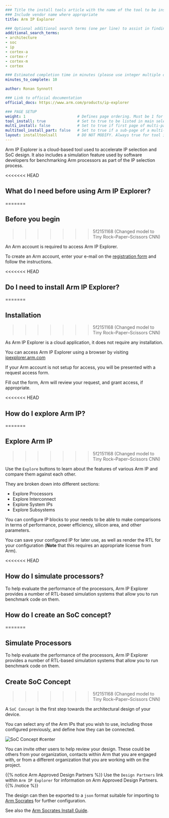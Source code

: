 ```yaml
---
### Title the install tools article with the name of the tool to be installed
### Include vendor name where appropriate
title: Arm IP Explorer

### Optional additional search terms (one per line) to assist in finding the article
additional_search_terms:
- architecture
- soc
- ip
- cortex-a
- cortex-r
- cortex-m
- cortex

### Estimated completion time in minutes (please use integer multiple of 5)
minutes_to_complete: 10

author: Ronan Synnott

### Link to official documentation
official_docs: https://www.arm.com/products/ip-explorer

### PAGE SETUP
weight: 1                       # Defines page ordering. Must be 1 for first (or only) page.
tool_install: true              # Set to true to be listed in main selection page, else false
multi_install: false            # Set to true if first page of multi-page article, else false
multitool_install_part: false   # Set to true if a sub-page of a multi-page article, else false
layout: installtoolsall         # DO NOT MODIFY. Always true for tool install articles
---
```


Arm IP Explorer is a cloud-based tool used to accelerate IP selection and SoC design. 
It also includes a simulation feature used by software developers for benchmarking Arm processors as part of the IP selection process.

<<<<<<< HEAD
## What do I need before using Arm IP Explorer?
=======
## Before you begin
>>>>>>> 5f2151168 (Changed model to Tiny Rock–Paper–Scissors CNN)

An Arm account is required to access Arm IP Explorer.

To create an Arm account, enter your e-mail on the [registration form](https://www.arm.com/register) and follow the instructions.

<<<<<<< HEAD
## Do I need to install Arm IP Explorer?
=======
## Installation
>>>>>>> 5f2151168 (Changed model to Tiny Rock–Paper–Scissors CNN)

As Arm IP Explorer is a cloud application, it does not require any installation.

You can access Arm IP Explorer using a browser by visiting [ipexplorer.arm.com](https://ipexplorer.arm.com/)

If your Arm account is not setup for access, you will be presented with a request access form.

Fill out the form, Arm will review your request, and grant access, if appropriate.

<<<<<<< HEAD
## How do I explore Arm IP?
=======
## Explore Arm IP
>>>>>>> 5f2151168 (Changed model to Tiny Rock–Paper–Scissors CNN)

Use the `Explore` buttons to learn about the features of various Arm IP and compare them against each other.

They are broken down into different sections:
* Explore Processors
* Explore Interconnect
* Explore System IPs
* Explore Subsystems

You can configure IP blocks to your needs to be able to make comparisons in terms of performance, power efficiency, silicon area, and other parameters.

You can save your configured IP for later use, as well as render the RTL for your configuration (**Note** that this requires an appropriate license from Arm).

<<<<<<< HEAD
## How do I simulate processors?

To help evaluate the performance of the processors, Arm IP Explorer provides a number of RTL-based simulation systems that allow you to run benchmark code on them.

## How do I create an SoC concept?
=======
## Simulate Processors

To help evaluate the performance of the processors, Arm IP Explorer provides a number of RTL-based simulation systems that allow you to run benchmark code on them.

## Create SoC Concept
>>>>>>> 5f2151168 (Changed model to Tiny Rock–Paper–Scissors CNN)

A `SoC Concept` is the first step towards the architectural design of your device.

You can select any of the Arm IPs that you wish to use, including those configured previously, and define how they can be connected.

![SoC Concept #center](/install-guides/_images/soc_concept.png "SoC Concept")

You can invite other users to help review your design. These could be others from your organization, contacts within Arm that you are engaged with, or from a different organization that you are working with on the project.

{{% notice Arm Approved Design Partners %}}
Use the `Design Partners` link within `Arm IP Explorer` for information on Arm Approved Design Partners.
{{% /notice %}}

The design can then be exported to a `json` format suitable for importing to [Arm Socrates](https://www.arm.com/products/development-tools/system-ip/system-ip-tools/socrates) for further configuration.

See also the [Arm Socrates Install Guide](/install-guides/socrates/).
